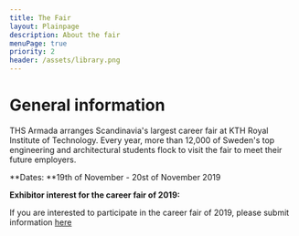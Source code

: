 ```yaml
---
title: The Fair
layout: Plainpage
description: About the fair
menuPage: true
priority: 2
header: /assets/library.png
---
```

# General information

THS Armada arranges Scandinavia's largest career fair at KTH Royal Institute of Technology. Every year, more than 12,000 of Sweden's top engineering and architectural students flock to visit the fair to meet their future employers. 

**Dates: **19th of November - 20st of November 2019

**Exhibitor interest for the career fair of 2019:**

If you are interested to participate in the career fair of 2019, please submit information [here](https://goo.gl/forms/kHBOmpiNoGImGPoM2)
